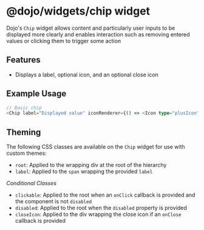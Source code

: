 # @dojo/widgets/chip widget

Dojo's `Chip` widget allows content and particularly user inputs to be displayed more clearly and enables interaction such as removing entered values or clicking them to trigger some action


## Features

- Displays a label, optional icon, and an optional close icon

## Example Usage

```typescript jsx
// Basic chip
<Chip label="Displayed value" iconRenderer={() => <Icon type="plusIcon"/>}/>
```

## Theming

The following CSS classes are available on the `Chip` widget for use with custom themes:

- `root`: Applied to the wrapping div at the root of the hierarchy
- `label`: Applied to the `span` wrapping the provided `label`

*Conditional Classes*

- `clickable`: Applied to the root when an `onClick` callback is provided and the component is not `disabled`
- `disabled`: Applied to the root when the `disabled` property is provided
- `closeIcon`: Applied to the div wrapping the close icon if an `onClose` callback is provided
